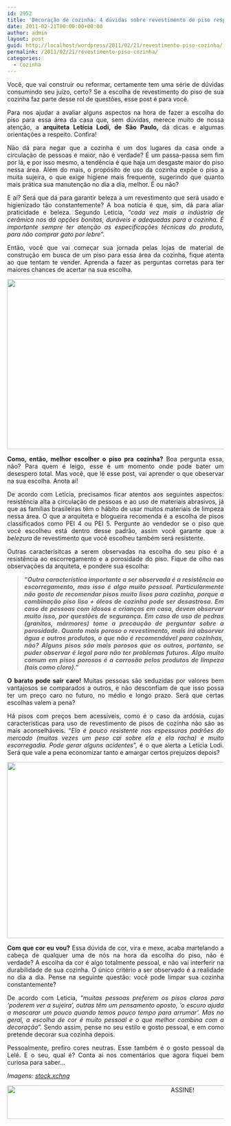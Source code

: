 ```yaml
---
id: 2952
title: 'Decoração de cozinha: 4 dúvidas sobre revestimento de piso respondidas!'
date: 2011-02-21T00:00:00+00:00
author: admin
layout: post
guid: http://localhost/wordpress/2011/02/21/revestimento-piso-cozinha/
permalink: /2011/02/21/revestimento-piso-cozinha/
categories:
  - Cozinha
---
```

<p style="text-align: justify;">
  Você, que vai construir ou reformar, certamente tem uma série de dúvidas consumindo seu juízo, certo? Se a escolha de revestimento do piso de sua cozinha faz parte desse rol de questões, esse post é para você.
</p>

<p style="text-align: justify;">
  Para nos ajudar a avaliar alguns aspectos na hora de fazer a escolha do piso para essa área da casa que, sem dúvidas, merece muito de nossa atenção, a <strong>arquiteta Letícia Lodi, de São Paulo, </strong>dá dicas e algumas orientações a respeito. Confira!
</p>

<!--more-->

<p style="text-align: justify;">
  Não dá para negar que a cozinha é um dos lugares da casa onde a circulação de pessoas é maior, não é verdade? É um passa-passa sem fim por lá, e por isso mesmo, a tendência é que haja um desgaste maior do piso nessa área. Além do mais, o propósito de uso da cozinha expõe o piso a muita sujeira, o que exige higiene mais frequente, sugerindo que quanto mais prática sua manutenção no dia a dia, melhor. É ou não?
</p>

<p style="text-align: justify;">
  E aí? Será que dá para garantir beleza a um revestimento que será usado e higienizado tão constantemente? A boa notícia é que, sim, dá para aliar praticidade e beleza. Segundo Leticia, “<em>cada vez mais a indústria de cerâmica nos dá opções bonitas, duráveis e adequadas para a cozinha. É importante sempre ter atenção as especificações técnicas do produto, para não comprar gato por lebre</em>”.
</p>

<p style="text-align: justify;">
  Então, você que vai começar sua jornada pelas lojas de material de construção em busca de um piso para essa área da cozinha, fique atenta ao que tentam te vender. Aprenda a fazer as perguntas corretas para ter maiores chances de acertar na sua escolha.
</p>

<p align="center">
  <strong><em><span style="font-size: medium;"><a href="http://www.trololodemulher.com.br/blog/wp-content/uploads/2011/02/piso-de-cozinha.jpg"><img class="alignnone size-full wp-image-5932" title="piso de cozinha" src="http://www.trololodemulher.com.br/blog/wp-content/uploads/2011/02/piso-de-cozinha.jpg" alt="" width="592" height="395" /></a></span></em></strong>
</p>

<p style="text-align: justify;">
  <strong>Como, então, melhor escolher o piso pra cozinha?</strong> Boa pergunta essa, não? Para quem é leigo, esse é um momento onde pode bater um desespero total. Mas você, que lê esse post, vai aprender o que obeservar na sua escolha. Anota aí!
</p>

<p style="text-align: justify;">
  De acordo com Letícia, precisamos ficar atentos aos seguintes aspectos: resistência alta a circulação de pessoas e ao uso de materiais abrasivos, já que as famílias brasileiras têm o hábito de usar muitos materiais de limpeza nessa área. O que a arquiteta e blogueira recomenda é a escolha de pisos classificados como PEI 4 ou PEI 5. Pergunte ao vendedor se o piso que você escolheu está dentro desse padrão, assim você garante que a <em>belezura</em> de revestimento que você escolheu também será resistente.
</p>

<p style="text-align: justify;">
  Outras caracterísitcas a serem observadas na escolha do seu piso é a resistência ao escorregamento e a porosidade do piso. Fique de olho nas observações da arquiteta, e pondere sua escolha:
</p>

<blockquote style="text-align: justify;">
  <p style="text-align: justify;">
    <strong>“<em>Outra característica importante a ser observada é a resistência ao escorregamento, mas isso é algo muito pessoal. Particularmente não gosto de recomendar pisos muito lisos para cozinha, porque a combinação piso liso + óleos de cozinha pode ser desastrosa. Em caso de pessoas com idosos e crianças em casa, devem observar muito isso, por questões de segurança. Em caso de uso de pedras (granitos, mármores) tome a precaução de perguntar sobre a porosidade. Quanto mais poroso o revestimento, mais irá absorver água e outros produtos, o que não é recomendável para cozinhas, não? Alguns pisos são mais porosos que os outros, portanto, se puder observar é legal para não ter problemas futuros. Algo muito comum em pisos porosos é a corrosão pelos produtos de limpeza (tais como cloro).”</em></strong>
  </p>
</blockquote>

<p style="text-align: justify;">
  <strong>O barato pode sair caro!</strong> Muitas pessoas são seduzidas por valores bem vantajosos se comparados a outros, e não desconfiam de que isso possa ter um preço caro no futuro, no médio e longo prazo. Será que certas escolhas valem a pena?
</p>

<p style="text-align: justify;">
  Há pisos com preços bem acessíveis, como é o caso da ardósia, cujas características para uso de revestimento de pisos de cozinha não são as mais aconselháveis. “<em>Ela é pouco resistente nas espessuras padrões do mercado (muitas vezes um peso cai sobre ela e ela racha) e muito escorregadia. Pode gerar alguns acidentes</em>”, é o que alerta a Letícia Lodi. Será que vale a pena economizar tanto e amargar certos prejuízos depois?
</p>

<p align="center">
  <strong><em><span style="font-size: medium;"><a href="http://www.trololodemulher.com.br/blog/wp-content/uploads/2011/02/cor-revestimento-piso-cozinha.jpg"><img class="alignnone size-full wp-image-5931" title="Exif JPEG" src="http://www.trololodemulher.com.br/blog/wp-content/uploads/2011/02/cor-revestimento-piso-cozinha.jpg" alt="" width="530" height="409" /></a></span></em></strong>
</p>

<p style="text-align: justify;">
  <strong>Com que cor eu vou?</strong> Essa dúvida de cor, vira e mexe, acaba martelando a cabeça de qualquer uma de nós na hora da escolha do piso, não é verdade? A escolha da cor é algo totalmente pessoal, e não vai interferir na durabilidade de sua cozinha. O único critério a ser observado é a realidade no dia a dia. Pense na seguinte questão: você pode limpar sua cozinha constantemente?
</p>

<p style="text-align: justify;">
  De acordo com Leticia, “<em>muitas pessoas preferem os pisos claros para ‘poderem ver a sujeira’, outras têm um pensamento oposto, ‘o escuro ajuda a mascarar um pouco quando temos pouco tempo para arrumar’. Mas no geral, a escolha de cor é muito pessoal e o que melhor combina com a decoração</em>”. Sendo assim, pense no seu estilo e gosto pessoal, e em como pretende decorar sua cozinha depois.
</p>

<p style="text-align: justify;">
  Pessoalmente, prefiro cores neutras. Esse também é o gosto pessoal da Lelê. E o seu, qual é? Conta aí nos comentários que agora fiquei bem curiosa para saber…
</p>

<p style="text-align: justify;">
  <em>Imagens: </em><a href="http://www.sxc.hu/" target="_blank"><em>stock.xchng</em></a>
</p>

<p align="center">
  <a href="http://feedburner.google.com/fb/a/mailverify?uri=blogbichafemea&loc=pt_BR" target="_blank"><img class="alignnone size-full wp-image-10439" src="http://www.trololodemulher.com.br/blog/wp-content/uploads/2014/09/ASSINE.png" alt="ASSINE!" width="800" height="78" /></a>
</p>